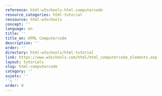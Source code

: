 ```yaml
---
reference: html-w3schools-html-computercode
resource_categories: html-tutorial
ressource: html-w3schools
concept: ''
language: en
title: ''
title_en: HTML Computercode
description: ''
order: ''
directory: html-w3schools/html-tutorial
link: https://www.w3schools.com/html/html_computercode_elements.asp
layout: tutorials
slug: html-computercode
category: ''
sujets: ''
'': ''
order: 0
---
```

